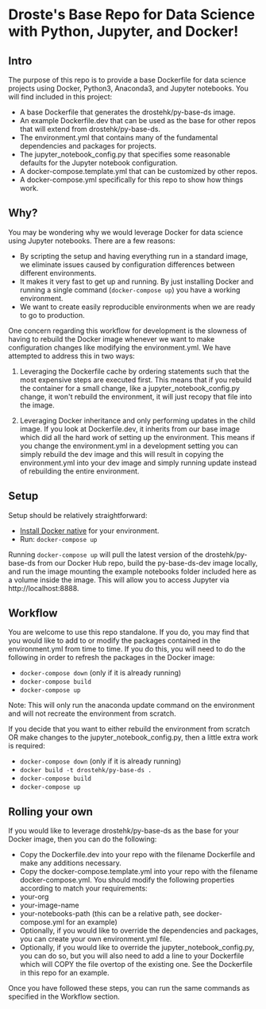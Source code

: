 # Droste's Base Repo for Data Science with Python, Jupyter, and Docker!

## Intro
The purpose of this repo is to provide a base Dockerfile for data science projects using Docker, Python3, Anaconda3, and Jupyter notebooks. You will find included in this project:
- A base Dockerfile that generates the drostehk/py-base-ds image.
- An example Dockerfile.dev that can be used as the base for other repos that will extend from drostehk/py-base-ds.
- The environment.yml that contains many of the fundamental dependencies and packages for projects.
- The jupyter_notebook_config.py that specifies some reasonable defaults for the Jupyter notebook configuration.
- A docker-compose.template.yml that can be customized by other repos.
- A docker-compose.yml specifically for this repo to show how things work.

## Why?
You may be wondering why we would leverage Docker for data science using Jupyter notebooks. There are a few reasons:
- By scripting the setup and having everything run in a standard image, we eliminate issues caused by configuration differences between different environments.
- It makes it very fast to get up and running. By just installing Docker and running a single command (```docker-compose up```) you have a working environment.
- We want to create easily reproducible environments when we are ready to go to production.

One concern regarding this workflow for development is the slowness of having to rebuild the Docker image whenever we want to make configuration changes like modifying the environment.yml. We have attempted to address this in two ways:
1. Leveraging the Dockerfile cache by ordering statements such that the most expensive steps are executed first. This means that if you rebuild the container for a small change, like a jupyter_notebook_config.py change, it won't rebuild the environment, it will just recopy that file into the image.

1. Leveraging Docker inheritance and only performing updates in the child image. If you look at Dockerfile.dev, it inherits from our base image which did all the hard work of setting up the environment. This means if you change the environment.yml in a development setting you can simply rebuild the dev image and this will result in copying the environment.yml into your dev image and simply running update instead of rebuilding the entire environment.

## Setup
Setup should be relatively straightforward:
- [Install Docker native](http://www.docker.com/products/overview) for your environment.
- Run: ```docker-compose up```

Running ```docker-compose up``` will pull the latest version of the drostehk/py-base-ds from our Docker Hub repo, build the py-base-ds-dev image locally, and run the image mounting the example notebooks folder included here as a volume inside the image. This will allow you to access Jupyter via http://localhost:8888.

## Workflow
You are welcome to use this repo standalone. If you do, you may find that you would like to add to or modify the packages contained in the environment.yml from time to time. If you do this, you will need to do the following in order to refresh the packages in the Docker image:
- ```docker-compose down``` (only if it is already running)
- ```docker-compose build```
- ```docker-compose up```

Note: This will only run the anaconda update command on the environment and will not recreate the environment from scratch.

If you decide that you want to either rebuild the environment from scratch OR make changes to the jupyter_notebook_config.py, then a little extra work is required:
- ```docker-compose down``` (only if it is already running)
- ```docker build -t drostehk/py-base-ds .```
- ```docker-compose build```
- ```docker-compose up```

## Rolling your own
If you would like to leverage drostehk/py-base-ds as the base for your Docker image, then you can do the following:
- Copy the Dockerfile.dev into your repo with the filename Dockerfile and make any additions necessary.
- Copy the docker-compose.template.yml into your repo with the filename docker-compose.yml. You should modify the following properties according to match your requirements:
 - your-org
 - your-image-name
 - your-notebooks-path (this can be a relative path, see docker-compose.yml for an example)
- Optionally, if you would like to override the dependencies and packages, you can create your own environment.yml file.
- Optionally, if you would like to override the jupyter_notebook_config.py, you can do so, but you will also need to add a line to your Dockerfile which will COPY the file overtop of the existing one. See the Dockerfile in this repo for an example.

Once you have followed these steps, you can run the same commands as specified in the Workflow section.
